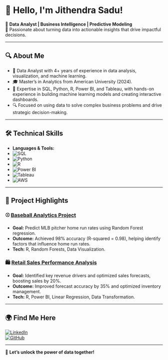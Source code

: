 # 👋 Hello, I'm Jithendra Sadu!

🌟 **Data Analyst | Business Intelligence | Predictive Modeling**  
🚀 Passionate about turning data into actionable insights that drive impactful decisions. 

---

## 🔍 **About Me**
- 💼 Data Analyst with 4+ years of experience in data analysis, visualization, and machine learning.
- 🎓 Master’s in Analytics from American University (2024).
- 🔑 Expertise in SQL, Python, R, Power BI, and Tableau, with hands-on experience in building machine learning models and creating interactive dashboards.
- 🔍 Focused on using data to solve complex business problems and drive strategic decision-making.

---

## 🛠 **Technical Skills**
- **Languages & Tools:**  
- ![SQL](https://img.shields.io/badge/SQL-MySQL,%20PostgreSQL-informational?style=flat&logo=sqlite&logoColor=white)  
- ![Python](https://img.shields.io/badge/Python-Data%20Analysis,%20Pandas-informational?style=flat&logo=python&logoColor=white)  
- ![R](https://img.shields.io/badge/R-Data%20Visualization,%20Shiny-informational?style=flat&logo=r&logoColor=white)  
- ![Power BI](https://img.shields.io/badge/Power%20BI-Interactive%20Dashboards-informational?style=flat&logo=powerbi&logoColor=white)  
- ![Tableau](https://img.shields.io/badge/Tableau-Data%20Visualization-informational?style=flat&logo=tableau&logoColor=white)  
- ![AWS](https://img.shields.io/badge/AWS-Cloud%20Services-informational?style=flat&logo=amazonaws&logoColor=white)

---

## 🔬 **Project Highlights**

### ⚾ **[Baseball Analytics Project](https://github.com/Jithendrasadu/Baseball-Analytics)**
- **Goal:** Predict MLB pitcher home run rates using Random Forest regression.
- **Outcome:** Achieved 98% accuracy (R-squared = 0.98), helping identify factors that influence home run rates.
- **Tech:** R, Random Forests, Data Visualization.

### 🛍️ **[Retail Sales Performance Analysis](https://github.com/Jithendrasadu/Retail-Anaysis)**
- **Goal:** Identified key revenue drivers and optimized sales forecasts, boosting sales by 20%.
- **Outcome:** Improved forecast accuracy by 35% and optimized inventory management.
- **Tech:** R, Power BI, Linear Regression, Data Transformation.

---

## 🌍 **Find Me Here**
[![LinkedIn](https://img.shields.io/badge/LinkedIn-jithendra--sadu-blue?style=flat&logo=linkedin)](https://linkedin.com/in/jithendra-sadu)  
[![GitHub](https://img.shields.io/badge/GitHub-Jithendrasadu-black?style=flat&logo=github)](https://github.com/Jithendrasadu)

---

🚀 **Let’s unlock the power of data together!**
